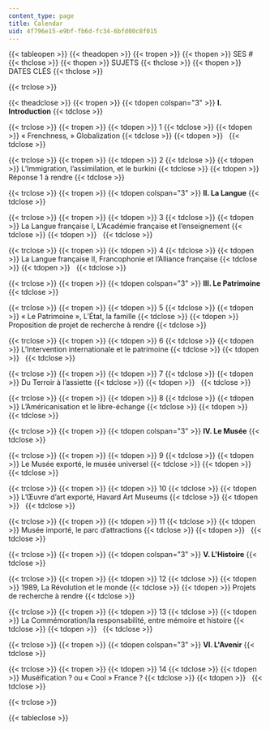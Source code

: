 ```yaml
---
content_type: page
title: Calendar
uid: 4f796e15-e9bf-fb6d-fc34-6bfd00c8f015
---
```


{{< tableopen >}}
{{< theadopen >}}
{{< tropen >}}
{{< thopen >}}
SES #
{{< thclose >}}
{{< thopen >}}
SUJETS
{{< thclose >}}
{{< thopen >}}
DATES CLÉS
{{< thclose >}}

{{< trclose >}}

{{< theadclose >}}
{{< tropen >}}
{{< tdopen colspan="3" >}}
**I. Introduction**
{{< tdclose >}}

{{< trclose >}}
{{< tropen >}}
{{< tdopen >}}
1
{{< tdclose >}}
{{< tdopen >}}
« Frenchness, » Globalization
{{< tdclose >}}
{{< tdopen >}}
 
{{< tdclose >}}

{{< trclose >}}
{{< tropen >}}
{{< tdopen >}}
2
{{< tdclose >}}
{{< tdopen >}}
L’Immigration, l’assimilation, et le burkini
{{< tdclose >}}
{{< tdopen >}}
Réponse 1 à rendre
{{< tdclose >}}

{{< trclose >}}
{{< tropen >}}
{{< tdopen colspan="3" >}}
**II. La Langue**
{{< tdclose >}}

{{< trclose >}}
{{< tropen >}}
{{< tdopen >}}
3
{{< tdclose >}}
{{< tdopen >}}
La Langue française I, L’Académie française et l’enseignement
{{< tdclose >}}
{{< tdopen >}}
 
{{< tdclose >}}

{{< trclose >}}
{{< tropen >}}
{{< tdopen >}}
4
{{< tdclose >}}
{{< tdopen >}}
La Langue française II, Francophonie et l’Alliance française
{{< tdclose >}}
{{< tdopen >}}
 
{{< tdclose >}}

{{< trclose >}}
{{< tropen >}}
{{< tdopen colspan="3" >}}
**III. Le Patrimoine**
{{< tdclose >}}

{{< trclose >}}
{{< tropen >}}
{{< tdopen >}}
5
{{< tdclose >}}
{{< tdopen >}}
« Le Patrimoine », L’État, la famille
{{< tdclose >}}
{{< tdopen >}}
Proposition de projet de recherche à rendre
{{< tdclose >}}

{{< trclose >}}
{{< tropen >}}
{{< tdopen >}}
6
{{< tdclose >}}
{{< tdopen >}}
L’Intervention internationale et le patrimoine
{{< tdclose >}}
{{< tdopen >}}
 
{{< tdclose >}}

{{< trclose >}}
{{< tropen >}}
{{< tdopen >}}
7
{{< tdclose >}}
{{< tdopen >}}
Du Terroir à l’assiette
{{< tdclose >}}
{{< tdopen >}}
 
{{< tdclose >}}

{{< trclose >}}
{{< tropen >}}
{{< tdopen >}}
8
{{< tdclose >}}
{{< tdopen >}}
L’Américanisation et le libre-échange
{{< tdclose >}}
{{< tdopen >}}
 
{{< tdclose >}}

{{< trclose >}}
{{< tropen >}}
{{< tdopen colspan="3" >}}
**IV. Le Musée**
{{< tdclose >}}

{{< trclose >}}
{{< tropen >}}
{{< tdopen >}}
9
{{< tdclose >}}
{{< tdopen >}}
Le Musée exporté, le musée universel
{{< tdclose >}}
{{< tdopen >}}
 
{{< tdclose >}}

{{< trclose >}}
{{< tropen >}}
{{< tdopen >}}
10
{{< tdclose >}}
{{< tdopen >}}
L’Œuvre d’art exporté, Havard Art Museums
{{< tdclose >}}
{{< tdopen >}}
 
{{< tdclose >}}

{{< trclose >}}
{{< tropen >}}
{{< tdopen >}}
11
{{< tdclose >}}
{{< tdopen >}}
Musée importé, le parc d’attractions
{{< tdclose >}}
{{< tdopen >}}
 
{{< tdclose >}}

{{< trclose >}}
{{< tropen >}}
{{< tdopen colspan="3" >}}
**V. L'Histoire**
{{< tdclose >}}

{{< trclose >}}
{{< tropen >}}
{{< tdopen >}}
12
{{< tdclose >}}
{{< tdopen >}}
1989, La Révolution et le monde
{{< tdclose >}}
{{< tdopen >}}
Projets de recherche à rendre
{{< tdclose >}}

{{< trclose >}}
{{< tropen >}}
{{< tdopen >}}
13
{{< tdclose >}}
{{< tdopen >}}
La Commémoration/la responsabilité, entre mémoire et histoire
{{< tdclose >}}
{{< tdopen >}}
 
{{< tdclose >}}

{{< trclose >}}
{{< tropen >}}
{{< tdopen colspan="3" >}}
**VI. L'Avenir**
{{< tdclose >}}

{{< trclose >}}
{{< tropen >}}
{{< tdopen >}}
14
{{< tdclose >}}
{{< tdopen >}}
Muséification ? ou « Cool » France ?
{{< tdclose >}}
{{< tdopen >}}
 
{{< tdclose >}}

{{< trclose >}}

{{< tableclose >}}